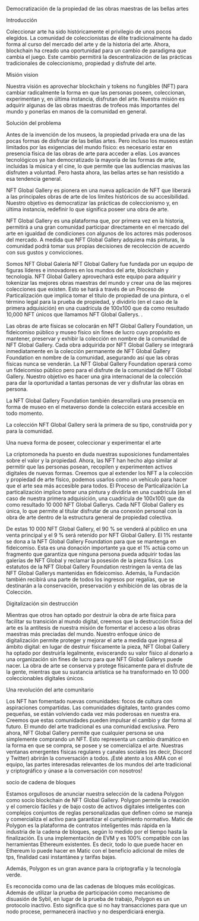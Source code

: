 Democratización de la propiedad de las obras maestras de las bellas artes

Introducción

Coleccionar arte ha sido históricamente el privilegio de unos pocos elegidos. La comunidad de coleccionistas de élite tradicionalmente ha dado forma al curso del mercado del arte y de la historia del arte. Ahora, blockchain ha creado una oportunidad para un cambio de paradigma que cambia el juego. Este cambio permitirá la descentralización de las prácticas tradicionales de coleccionismo, propiedad y disfrute del arte.

Misión vision

Nuestra visión es aprovechar blockchain y tokens no fungibles (NFT) para cambiar radicalmente la forma en que las personas poseen, coleccionan, experimentan y, en última instancia, disfrutan del arte. Nuestra misión es adquirir algunas de las obras maestras de trofeos más importantes del mundo y ponerlas en manos de la comunidad en general.

Solución del problema

Antes de la invención de los museos, la propiedad privada era una de las pocas formas de disfrutar de las bellas artes. Pero incluso los museos están limitados por las exigencias del mundo físico: es necesario estar en presencia física de las obras de arte para acceder a ellas. Los avances tecnológicos ya han democratizado la mayoría de las formas de arte, incluidas la música y el cine, lo que permite que las audiencias masivas las disfruten a voluntad. Pero hasta ahora, las bellas artes se han resistido a esa tendencia general.

NFT Global Gallery es pionera en una nueva aplicación de NFT que liberará a las principales obras de arte de los límites históricos de su accesibilidad. Nuestro objetivo es democratizar las prácticas de coleccionismo y, en última instancia, redefinir lo que significa poseer una obra de arte.

NFT Global Gallery es una plataforma que, por primera vez en la historia, permitirá a una gran comunidad participar directamente en el mercado del arte en igualdad de condiciones con algunos de los actores más poderosos del mercado. A medida que NFT Global Gallery adquiera más pinturas, la comunidad podrá tomar sus propias decisiones de recolección de acuerdo con sus gustos y convicciones.

Somos NFT Global Galería
 NFT Global Gallery fue fundada por un equipo de figuras líderes e innovadores en los mundos del arte, blockchain y tecnología.
 NFT Global Gallery aprovechará este equipo para adquirir y tokenizar las mejores obras maestras del mundo y crear una de las mejores colecciones que existen. Esto se hará a través de un Proceso de Particalización que implica tomar el título de propiedad de una pintura, o el término legal para la prueba de propiedad, y dividirlo (en el caso de la primera adquisición) en una cuadrícula de 100x100 que da como resultado 10,000 NFT únicos que llamamos NFT Global Gallerys. .

Las obras de arte físicas se colocarán en NFT Global Gallery Foundation, un fideicomiso público y museo físico sin fines de lucro cuyo propósito es mantener, preservar y exhibir la colección en nombre de la comunidad de NFT Global Gallery. Cada obra adquirida por NFT Global Gallery se integrará inmediatamente en la colección permanente de NFT Global Gallery Foundation en nombre de la comunidad, asegurando así que las obras físicas nunca se venderán. La NFT Global Gallery Foundation operará como un fideicomiso público pero para el disfrute de la comunidad de NFT Global Gallery. Nuestro objetivo es hacer una gira internacional de la colección para dar la oportunidad a tantas personas de ver y disfrutar las obras en persona.

La NFT Global Gallery Foundation también desarrollará una presencia en forma de museo en el metaverso donde la colección estará accesible en todo momento.

La colección NFT Global Gallery será la primera de su tipo, construida por y para la comunidad.

Una nueva forma de poseer, coleccionar y experimentar el arte

La criptomoneda ha puesto en duda nuestras suposiciones fundamentales sobre el valor y la propiedad. Ahora, las NFT han hecho algo similar al permitir que las personas posean, recopilen y experimenten activos digitales de nuevas formas. Creemos que al extender los NFT a la colección y propiedad de arte físico, podemos usarlos como un vehículo para hacer que el arte sea más accesible para todos.
El Proceso de Particalización
La particalización implica tomar una pintura y dividirla en una cuadrícula (en el caso de nuestra primera adquisición, una cuadrícula de 100x100) que da como resultado 10 000 NFT Global Gallerys. Cada NFT Global Gallery es única, lo que permite al titular disfrutar de una conexión personal con la obra de arte dentro de la estructura general de propiedad colectiva.

De estas 10 000 NFT Global Gallery, el 90 % se venderá al público en una venta principal y el 9 % será retenido por NFT Global Gallery. El 1% restante se dona a la NFT Global Gallery Foundation para que se mantenga en fideicomiso. Esta es una donación importante ya que el 1% actúa como un fragmento que garantiza que ninguna persona pueda adquirir todas las galerías de NFT Global y reclamar la posesión de la pieza física. Los estatutos de la NFT Global Gallery Foundation restringen la venta de las NFT Global Gallerys mantenidas en fideicomiso. Además, la Fundación también recibirá una parte de todos los ingresos por regalías, que se destinarán a la conservación, preservación y exhibición de las obras de la Colección.

Digitalización sin destrucción

Mientras que otros han optado por destruir la obra de arte física para facilitar su transición al mundo digital, creemos que la destrucción física del arte es la antítesis de nuestra misión de fomentar el acceso a las obras maestras más preciadas del mundo. Nuestro enfoque único de digitalización permite proteger y mejorar el arte a medida que ingresa al ámbito digital: en lugar de destruir físicamente la pieza, NFT Global Gallery ha optado por destruirla legalmente, eviscerando su valor físico al donarlo a una organización sin fines de lucro para que NFT Global Gallerys puede nacer. La obra de arte se conserva y protege físicamente para el disfrute de la gente, mientras que su sustancia artística se ha transformado en 10 000 coleccionables digitales únicos.

Una revolución del arte comunitario

Los NFT han fomentado nuevas comunidades: focos de cultura con aspiraciones compartidas. Las comunidades digitales, tanto grandes como pequeñas, se están volviendo cada vez más poderosas en nuestra era. Creemos que estas comunidades pueden impulsar el cambio y dar forma al futuro. El mundo del arte tradicional es una comunidad exclusiva. Pero ahora, NFT Global Gallery permite que cualquier persona se una simplemente comprando un NFT. Esto representa un cambio dramático en la forma en que se compra, se posee y se comercializa el arte. Nuestras ventanas emergentes físicas regulares y canales sociales (es decir, Discord y Twitter) abrirán la conversación a todos. ¡Esté atento a los AMA con el equipo, las partes interesadas relevantes de los mundos del arte tradicional y criptográfico y únase a la conversación con nosotros!

socio de cadena de bloques

Estamos orgullosos de anunciar nuestra selección de la cadena Polygon como socio blockchain de NFT Global Gallery.
 Polygon permite la creación y el comercio fáciles y de bajo costo de activos digitales inteligentes con complejos conjuntos de reglas personalizadas que definen cómo se maneja y comercializa el activo para garantizar el cumplimiento normativo. Matic de Polygon es la plataforma de contratos inteligentes más rápida en la industria de la cadena de bloques, según lo medido por el tiempo hasta la finalización. Es una implementación de EVM y es 100% compatible con las herramientas Ethereum existentes. Es decir, todo lo que puede hacer en Ethereum lo puede hacer en Matic con el beneficio adicional de miles de tps, finalidad casi instantánea y tarifas bajas.

Además, Polygon es un gran avance para la criptografía y la tecnología verde.

Es reconocida como una de las cadenas de bloques más ecológicas. Además de utilizar la prueba de participación como mecanismo de disuasión de Sybil, en lugar de la prueba de trabajo, Polygon es un protocolo inactivo. Esto significa que si no hay transacciones para que un nodo procese, permanecerá inactivo y no desperdiciará energía.